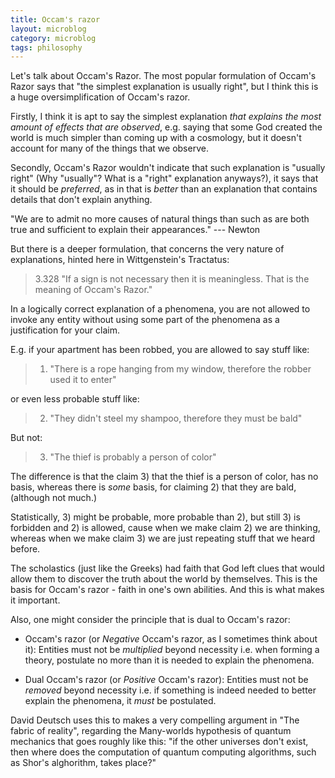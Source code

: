 ```yaml
---
title: Occam's razor
layout: microblog
category: microblog
tags: philosophy
---
```


Let's talk about Occam's Razor. The most popular formulation of Occam's Razor says that "the simplest explanation is usually right", but I think this is a huge oversimplification of Occam's razor.

Firstly, I think it is apt to say the simplest explanation *that explains the most amount of effects that are observed*, e.g. saying that some God created the world is much simpler than coming up with a cosmology, but it doesn't account for many of the things that we observe.

Secondly, Occam's Razor wouldn't indicate that such explanation is "usually right" (Why "usually"? What is a "right" explanation anyways?), it says that it should be *preferred*, as in that is *better* than an explanation that contains details that don't explain anything.


"We are to admit no more causes of natural things than such as are both true and sufficient to explain their appearances." --- Newton

But there is a deeper formulation, that concerns the very nature of explanations, hinted here in Wittgenstein's Tractatus:

>3.328 "If a sign is not necessary then it is meaningless. That is the meaning of Occam's Razor."

In a logically correct explanation of a phenomena, you are not allowed to invoke any entity without using some part of the phenomena as a justification for your claim.

E.g. if your apartment has been robbed, you are allowed to say stuff like:

> 1) "There is a rope hanging from my window, therefore the robber used it to enter" 

or even less probable stuff like:

> 2) "They didn't steel my shampoo, therefore they must be bald"

But not: 

> 3) "The thief is probably a person of color"

The difference is that the claim 3) that the thief is a person of color, has no basis,  whereas there is *some* basis, for claiming 2) that they are bald, (although not much.) 

Statistically, 3) might be probable, more probable than 2), but still 3) is forbidden and 2) is allowed, cause when we make claim 2) we are thinking, whereas when we make claim 3) we are just repeating stuff that we heard before.

The scholastics (just like the Greeks) had faith that God left clues that would allow them to discover the truth about the world by themselves. This is the basis for Occam's razor - faith in one's own abilities. And this is what makes it important.

Also, one might consider the principle that is dual to Occam's razor:

- Occam's razor (or *Negative* Occam's razor, as I sometimes think about it): Entities must not be *multiplied* beyond necessity i.e. when forming a theory, postulate no more than it is needed to explain the phenomena. 

- Dual Occam's razor (or *Positive* Occam's razor): Entities must not be *removed* beyond necessity i.e. if something is indeed needed to better explain the phenomena, it *must* be postulated. 

David Deutsch uses this to makes a very compelling argument in "The fabric of reality", regarding the Many-worlds hypothesis of quantum mechanics  that goes roughly like this: "if the other universes don't exist, then where does the computation of quantum computing algorithms, such as Shor's alghorithm, takes place?"

